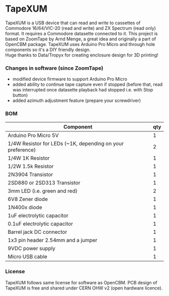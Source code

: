 # TapeXUM
TapeXUM is a USB device that can read and write to cassettes of Commodore 16/64/VIC-20 (read and write) and ZX Spectrum (read only) format. It requires a Commodore datasette connected to it. This project is based on ZoomTape by Arnd Menge, a great idea and originally a part of OpenCBM package. TapeXUM uses Arduino Pro Micro and through hole components so it's a DIY friendly design.  
Huge thanks to Data/Tropyx for creating enclosure design for 3D printing!  

### Changes in software (since ZoomTape)
- modified device firmware to support Arduino Pro Micro
- added ability to continue tape capture even if stopped (before that, read was interrupted once datasette playback had stopped i.e. with Stop button)
- added azimuth adjustment feature (prepare your screwdriver)

### BOM
| Component  | qty |
| ------------- | ------------- |
| Arduino Pro Micro 5V | 1 |
| 1/4W Resistor for LEDs (~1K, depending on your preference) | 2 |
| 1/4W 1K Resistor | 1 |
| 1/2W 1.5k Resistor | 1 |
| 2N3904 Transistor | 1 |
| 2SD880 or 2SD313 Transistor | 1 |
| 3mm LED (i.e. green and red) | 2 |
| 6V8 Zener diode | 1 |
| 1N400x diode | 1 |
| 1uF electrolytic capacitor | 1 |
| 0.1uF electrolytic capacitor | 1 |
| Barrel jack DC connector | 1 |
| 1x3 pin header 2.54mm and a jumper | 1 |
| 9VDC power supply | 1 |
| Micro USB cable | 1 |

### License
TapeXUM follows same license for software as OpenCBM. PCB design of TapeXUM is free and shared under CERN OHW v2 (open hardware licence).

